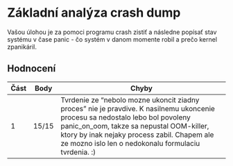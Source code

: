 # Základní analýza crash dump

Vašou úlohou je za pomoci programu crash zistiť a následne popísať stav systému v čase panic - čo systém v danom momente robil a prečo kernel zpanikáril.

## Hodnocení

| Část | Body  | Chyby                                                                                                                                                                                                                                                                            |
|------|-------|----------------------------------------------------------------------------------------------------------------------------------------------------------------------------------------------------------------------------------------------------------------------------------|
| 1    | 15/15 | Tvrdenie ze “nebolo mozne ukoncit ziadny proces” nie je pravdive. K nasilnemu ukoncenie procesu sa nedostalo lebo bol povoleny panic_on_oom, takze sa nepustal OOM-killer, ktory by inak nejaky process zabil. Chapem ale ze mozno islo len o nedokonalu formulaciu tvrdenia. :) |
